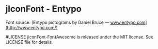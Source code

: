# jIconFont - Entypo

Font source: [Entypo pictograms by Daniel Bruce — www.entypo.com](http://www.entypo.com/)

#LICENSE
jIconFont-FontAwesome is released under the MIT license. See LICENSE file for details.


